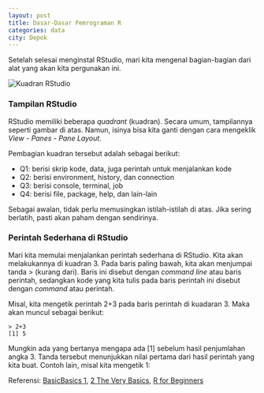 ```yaml
---
layout: post
title: Dasar-Dasar Pemrograman R
categories: data
city: Depok
---
```


Setelah selesai menginstal RStudio, mari kita mengenal bagian-bagian dari alat yang akan kita pergunakan ini. 

![Kuadran RStudio](https://raw.githubusercontent.com/bryantara/bryantara.github.io/master/images/kuadran-r.jpg)

### Tampilan RStudio

RStudio memiliki beberapa _quadrant_ (kuadran). Secara umum, tampilannya seperti gambar di atas. Namun, isinya bisa kita ganti dengan cara mengeklik _View - Panes - Pane Layout_. 

Pembagian kuadran tersebut adalah sebagai berikut:
- Q1: berisi skrip kode, data, juga perintah untuk menjalankan kode
- Q2: berisi environment, history, dan connection
- Q3: berisi console, terminal, job
- Q4: berisi file, package, help, dan lain-lain

Sebagai awalan, tidak perlu memusingkan istilah-istilah di atas. Jika sering berlatih, pasti akan paham dengan sendirinya.

### Perintah Sederhana di RStudio

Mari kita memulai menjalankan perintah sederhana di RStudio. Kita akan melakukannya di kuadran 3. Pada baris paling bawah, kita akan menjumpai tanda > (kurang dari). Baris ini disebut dengan _command line_ atau baris perintah, sedangkan kode yang kita tulis pada baris perintah ini disebut dengan _command_ atau perintah.

Misal, kita mengetik perintah 2+3 pada baris perintah di kuadaran 3. Maka akan muncul sebagai berikut:

```
> 2+3
[1] 5
```
Mungkin ada yang bertanya mengapa ada [1] sebelum hasil penjumlahan angka 3. Tanda tersebut menunjukkan nilai pertama dari hasil perintah yang kita buat. Contoh lain, misal kita mengetik 1:

Referensi: [BasicBasics 1](https://rladiessydney.org/courses/ryouwithme/01-basicbasics-1/), [2 The Very Basics](https://rstudio-education.github.io/hopr/basics.html), [R for Beginners](https://cran.r-project.org/doc/contrib/Paradis-rdebuts_en.pdf)
